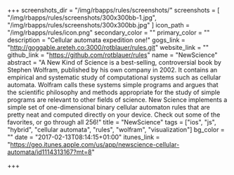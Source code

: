 +++
screenshots_dir = "/img/rbapps/rules/screenshots/"
screenshots = [
"/img/rbapps/rules/screenshots/300x300bb-1.jpg",
"/img/rbapps/rules/screenshots/300x300bb.jpg"
]
icon_path = "/img/rbapps/rules/icon.png"
secondary_color = ""
primary_color = ""
description = "Cellular automata expedition one!"
gogs_link = "http://goggable.areteh.co:3000/rotblauer/rules.git"
website_link = ""
github_link = "https://github.com/rotblauer/rules"
name = "NewScience"
abstract = "A New Kind of Science is a best-selling, controversial book by Stephen Wolfram, published by his own company in 2002. It contains an empirical and systematic study of computational systems such as cellular automata. Wolfram calls these systems simple programs and argues that the scientific philosophy and methods appropriate for the study of simple programs are relevant to other fields of science. New Science implements a simple set of one-dimensional binary cellular automaton rules that are pretty neat and computed directly on your device. Check out some of the favorites, or go through all 256!"
title = "NewScience"
tags = ["ios", "js", "hybrid", "cellular automata", "rules", "wolfram", "visualization"]
bg_color = ""
date = "2017-02-13T08:14:15+01:00"
itunes_link = "https://geo.itunes.apple.com/us/app/newscience-cellular-automata/id1114313167?mt=8"

+++

